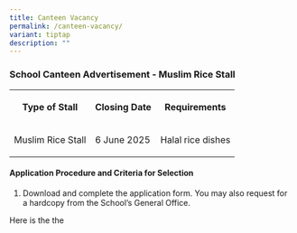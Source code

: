 ```yaml
---
title: Canteen Vacancy
permalink: /canteen-vacancy/
variant: tiptap
description: ""
---
```

<h3>School Canteen Advertisement - Muslim Rice Stall</h3>
<table style="minWidth: 75px">
<colgroup>
<col>
<col>
<col>
</colgroup>
<tbody>
<tr>
<th rowspan="1" colspan="1">
<p>Type of Stall</p>
</th>
<th rowspan="1" colspan="1">
<p>Closing Date</p>
</th>
<th rowspan="1" colspan="1">
<p>Requirements</p>
</th>
</tr>
<tr>
<td rowspan="1" colspan="1">
<p>Muslim Rice Stall</p>
</td>
<td rowspan="1" colspan="1">
<p>6 June 2025</p>
</td>
<td rowspan="1" colspan="1">
<p>Halal rice dishes</p>
</td>
</tr>
</tbody>
</table>
<h4>Application Procedure and Criteria for Selection</h4>
<ol data-tight="true" class="tight">
<li>
<p>Download and complete the application form. You may also request for a
hardcopy from the School’s General Office.</p>
</li>
</ol>
<p>Here is the the</p>